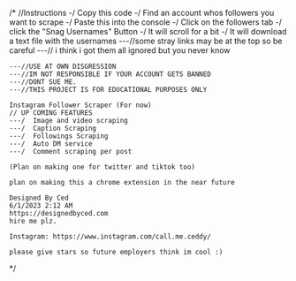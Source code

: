 /*
    //Instructions
    -/ Copy this code
    -/ Find an account whos followers you want to scrape
    -/ Paste this into the console
    -/ Click on the followers tab
    -/ click the "Snag Usernames" Button
    -/ It will scroll for a bit
    -/ It will download a text file with the usernames
    ---//some stray links may be at the top so be careful
    ---// i think i got them all ignored but you never know
    
    ---//USE AT OWN DISGRESSION
    ---//IM NOT RESPONSIBLE IF YOUR ACCOUNT GETS BANNED
    ---//DONT SUE ME.
    ---//THIS PROJECT IS FOR EDUCATIONAL PURPOSES ONLY

    Instagram Follower Scraper (For now)
    // UP COMING FEATURES
    ---/  Image and video scraping
    ---/  Caption Scraping
    ---/  Followings Scraping
    ---/  Auto DM service
    ---/  Comment scraping per post

    (Plan on making one for twitter and tiktok too)

    plan on making this a chrome extension in the near future

    Designed By Ced
    6/1/2023 2:12 AM
    https://designedbyced.com
    hire me plz.

    Instagram: https://www.instagram.com/call.me.ceddy/

    please give stars so future employers think im cool :)
*/
